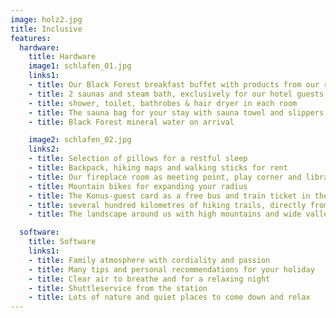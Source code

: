 ```yaml
---
image: holz2.jpg
title: Inclusive
features:
  hardware:
    title: Hardware
    image1: schlafen_01.jpg
    links1:
    - title: Our Black Forest breakfast buffet with products from our region
    - title: 2 saunas and steam bath, exclusively for our hotel guests
    - title: shower, toilet, bathrobes & hair dryer in each room
    - title: The sauna bag for your stay with sauna towel and slippers
    - title: Black Forest mineral water on arrival

    image2: schlafen_02.jpg
    links2:
    - title: Selection of pillows for a restful sleep
    - title: Backpack, hiking maps and walking sticks for rent
    - title: Our fireplace room as meeting point, play corner and library
    - title: Mountain bikes for expanding your radius
    - title: The Konus-guest card as a free bus and train ticket in the entire Black Forest
    - title: several hundred kilometres of hiking trails, directly from the house
    - title: The landscape around us with high mountains and wide valleys, deep gorges, colourful meadows, clear lakes and bubbling creeks

  software:
    title: Software
    links1:
    - title: Family atmosphere with cordiality and passion
    - title: Many tips and personal recommendations for your holiday
    - title: Clear air to breathe and for a relaxing night
    - title: Shuttleservice from the station
    - title: Lots of nature and quiet places to come down and relax
---
```

